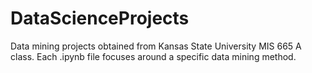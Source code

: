 # DataScienceProjects

Data mining projects obtained from Kansas State University MIS 665 A class. Each .ipynb file focuses around a specific data mining method.

